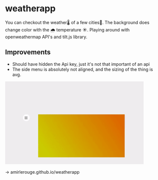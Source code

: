 # weatherapp

You can checkout the weather🌡️ of a few cities🌆.
The background does change color with the 🌧️ temperature ☀️. 
Playing around with openweathermap API's and tilt.js library.


## Improvements 
- Should have hidden the Api key, just it's not that important of an api
- The side menu is absolutely not aligned, and the sizing of the thing is avg.

![](usage.gif)

-> amirlerouge.github.io/weatherapp
